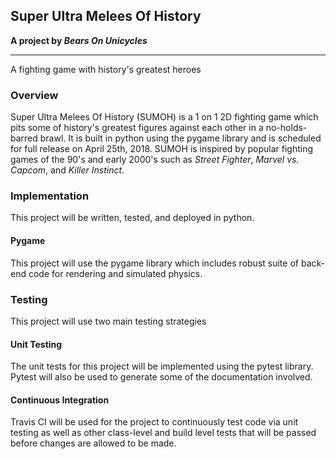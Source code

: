 ## Super Ultra Melees Of History
**A project by *Bears On Unicycles***
<hr>

A fighting game with history's greatest heroes

### Overview
Super Ultra Melees Of History (SUMOH) is a 1 on 1 2D fighting game which pits some of history's greatest figures against each other in a no-holds-barred brawl. It is built in python using the pygame library and is scheduled for full release on April 25th, 2018. SUMOH is inspired by popular fighting games of the 90's and early 2000's such as *Street Fighter*, *Marvel vs. Capcom*, and *Killer Instinct*.

### Implementation
This project will be written, tested, and deployed in python. 

#### Pygame
This project will use the pygame library which includes robust suite 
of back-end code for rendering and simulated physics.


### Testing
This project will use two main testing strategies

#### Unit Testing
The unit tests for this project will be implemented using the
pytest library. Pytest will also be used to generate some of the 
documentation involved.

#### Continuous Integration
Travis CI will be used for the project to continuously test code
via unit testing as well as other class-level and build level tests
that will be passed before changes are allowed to be made.